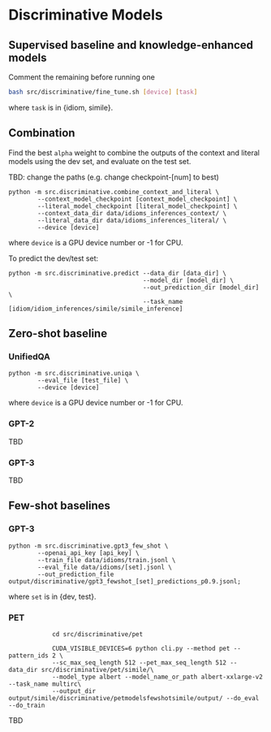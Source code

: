 # Discriminative Models

## Supervised baseline and knowledge-enhanced models
Comment the remaining before running one

```bash
bash src/discriminative/fine_tune.sh [device] [task]
```

where `task` is in {idiom, simile}.

## Combination

Find the best `alpha` weight to combine the outputs of the context and literal models using the dev set, and evaluate on the test set.

TBD: change the paths (e.g. change checkpoint-[num] to best)

```
python -m src.discriminative.combine_context_and_literal \
        --context_model_checkpoint [context_model_checkpoint] \
        --literal_model_checkpoint [literal_model_checkpoint] \
        --context_data_dir data/idioms_inferences_context/ \
        --literal_data_dir data/idioms_inferences_literal/ \        
        --device [device]
```

where `device` is a GPU device number or -1 for CPU.

To predict the dev/test set:

```
python -m src.discriminative.predict --data_dir [data_dir] \
                                     --model_dir [model_dir] \
                                     --out_prediction_dir [model_dir] \
                                     --task_name [idiom/idiom_inferences/simile/simile_inference]
```

## Zero-shot baseline 

### UnifiedQA

```
python -m src.discriminative.uniqa \
        --eval_file [test_file] \
        --device [device]
```

where `device` is a GPU device number or -1 for CPU.

### GPT-2

TBD

### GPT-3

TBD

## Few-shot baselines

### GPT-3

```
python -m src.discriminative.gpt3_few_shot \
        --openai_api_key [api_key] \
        --train_file data/idioms/train.jsonl \
        --eval_file data/idioms/[set].jsonl \
        --out_prediction_file output/discriminative/gpt3_fewshot_[set]_predictions_p0.9.jsonl;
```

where `set` is in {dev, test}.

### PET

                cd src/discriminative/pet
                
                CUDA_VISIBLE_DEVICES=6 python cli.py --method pet --pattern_ids 2 \
                --sc_max_seq_length 512 --pet_max_seq_length 512 --data_dir src/discriminative/pet/simile/\
                --model_type albert --model_name_or_path albert-xxlarge-v2 --task_name multirc\
                --output_dir output/simile/discriminative/petmodelsfewshotsimile/output/ --do_eval --do_train

TBD
